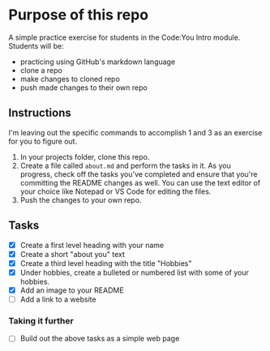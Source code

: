 # Purpose of this repo
A simple practice exercise for students in the Code:You Intro module. Students will be:
- practicing using GitHub's markdown language
- clone a repo
- make changes to cloned repo
- push made changes to their own repo

## Instructions
I'm leaving out the specific commands to accomplish 1 and 3 as an exercise for you to figure out.

1. In your projects folder, clone this repo.
2. Create a file called ```about.md``` and perform the tasks in it. As you progress, check off the tasks you've completed and ensure that you're committing the README changes as well. You can use the text editor of your choice like Notepad or VS Code for editing the files.
3. Push the changes to your own repo.

## Tasks
- [X] Create a first level heading with your name
- [X] Create a short "about you" text
- [X] Create a third level heading with the title "Hobbies"
- [X] Under hobbies, create a bulleted or numbered list with some of your hobbies.
- [X] Add an image to your README
- [ ] Add a link to a website

### Taking it further
- [ ] Build out the above tasks as a simple web page

